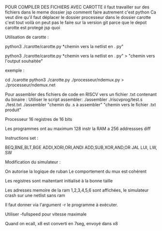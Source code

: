 

POUR COMPILER DES FICHIERS AVEC CAROTTE il faut travailler sur des fichiers dans le meme dossier jsp comment faire autrement c'est python 
Ca veut dire qu'il faut déplacer le dossier processeur dans le dossier carotte c'est tout voilà on peut pas le faire sur la version git parce que le depot carotte est protegé jsp quoi


Utilisation de carotte : 

python3 ./carotte/carotte.py *chemin vers la netlist en . py"

python3 ./carotte/carotte.py *chemin vers la netlist en . py" > "chemin vers l'output souhaitée"

exemple : 

cd ./carotte
python3 ./carotte.py ./processeur/ndemux.py > ./processeur/ndemux.net








Pour assembler des fichiers de code en RISCV vers un fichier .txt contenant du binaire :
Utiliser le script assembler:
./assembler ./riscvprog/test.s ./test.txt
./assembler "chemin du .s à assembler" "chemin vers le fichier .txt produit"





Processeur 16 registres de 16 bits

Les programmes ont au maximum 128 instr
la RAM a 256 addressses diff



Instructions set :

BEQ,BNE,BLT,BGE
ADDI,XORI,ORI,ANDI
ADD,SUB,XOR,AND,OR
JAL
LUI, LW, SW







Modification du simulateur :

On autorise la logique de ruban
Le comportement du mux est cohérent 

Les registres sont maitentant initialisé à la bonne taille

Les adresses memoire de la ram 1,2,3,4,5,6 sont affichées, le simulateur crash sur une netlist sans ram

Il faut donner via l'argument -r le programme à exécuter.

Utiliser -fullspeed pour vitesse maximale





Quand on ecall, x8 est converti en 7seg, envoyé dans x8 